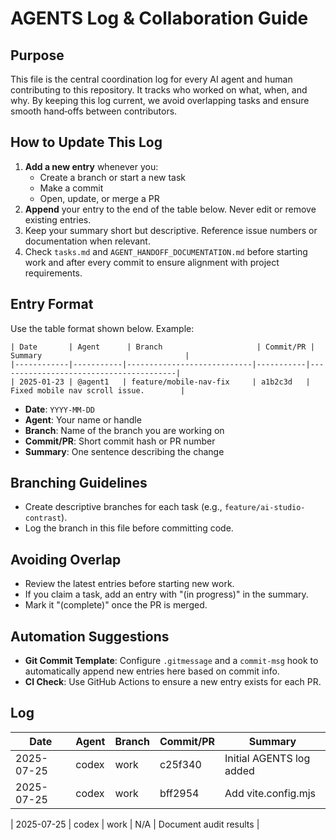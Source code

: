 # AGENTS Log & Collaboration Guide

## Purpose
This file is the central coordination log for every AI agent and human contributing to this repository. It tracks who worked on what, when, and why. By keeping this log current, we avoid overlapping tasks and ensure smooth hand‑offs between contributors.

## How to Update This Log
1. **Add a new entry** whenever you:
   - Create a branch or start a new task
   - Make a commit
   - Open, update, or merge a PR
2. **Append** your entry to the end of the table below. Never edit or remove existing entries.
3. Keep your summary short but descriptive. Reference issue numbers or documentation when relevant.
4. Check `tasks.md` and `AGENT_HANDOFF_DOCUMENTATION.md` before starting work and after every commit to ensure alignment with project requirements.

## Entry Format
Use the table format shown below. Example:
```
| Date       | Agent      | Branch                     | Commit/PR | Summary                                |
|------------|-----------|----------------------------|-----------|----------------------------------------|
| 2025-01-23 | @agent1   | feature/mobile-nav-fix     | a1b2c3d   | Fixed mobile nav scroll issue.        |
```
- **Date**: `YYYY-MM-DD`
- **Agent**: Your name or handle
- **Branch**: Name of the branch you are working on
- **Commit/PR**: Short commit hash or PR number
- **Summary**: One sentence describing the change

## Branching Guidelines
- Create descriptive branches for each task (e.g., `feature/ai-studio-contrast`).
- Log the branch in this file before committing code.

## Avoiding Overlap
- Review the latest entries before starting new work.
- If you claim a task, add an entry with "(in progress)" in the summary.
- Mark it "(complete)" once the PR is merged.

## Automation Suggestions
- **Git Commit Template**: Configure `.gitmessage` and a `commit-msg` hook to automatically append new entries here based on commit info.
- **CI Check**: Use GitHub Actions to ensure a new entry exists for each PR.

## Log
| Date | Agent | Branch | Commit/PR | Summary |
|------|-------|--------|-----------|---------|
| 2025-07-25 | codex | work | c25f340 | Initial AGENTS log added |
| 2025-07-25 | codex | work | bff2954 | Add vite.config.mjs |

| 2025-07-25 | codex | work | N/A | Document audit results |
